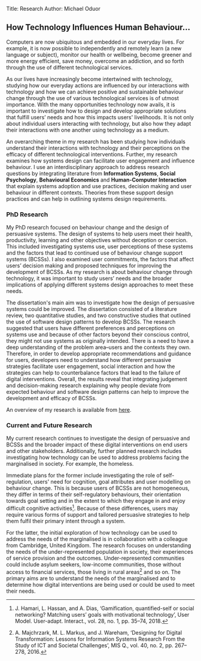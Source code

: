 Title: Research
Author: Michael Oduor

## How Technology Influences Human Behaviour...
Computers are now ubiquitous and embedded in our everyday lives. For example, it is now possible to independently and remotely learn (a new language or subject), monitor our health or wellbeing, become greener and more energy efficient, save money, overcome an addiction, and so forth through the use of different technological services. 
 
As our lives have increasingly become intertwined with technology, studying how our everyday actions are influenced by our interactions with technology and how we can achieve positive and sustainable behaviour change through the use of various technological services is of utmost importance. With the many opportunities technology now avails, it is important to investigate how to design and develop appropriate solutions that fulfill users’ needs and how this impacts users' livelihoods. It is not only about individual users interacting with technology, but also how they adapt their interactions with one another using technology as a medium.

An overarching theme in my research has been studying how individuals understand their interactions with technology and their perceptions on the efficacy of different technological interventions. Further, my research examines how systems design can facilitate user engagement and influence behaviour. I use an interdisciplinary approach to address research questions by integrating literature from **Information Systems**, **Social Psychology**, **Behavioural Economics** and **Human-Computer Interaction** that explain systems adoption and use practices, decision making and user behaviour in different contexts. Theories from these support design practices and can help in outlining systems design requirements. 

### PhD Research
My PhD research focused on behaviour change and the design of persuasive systems. The design of systems to help users meet their health, productivity, learning and other objectives without deception or coercion. This included investigating systems use, user perceptions of these systems and the factors that lead to continued use of behaviour change support systems (BCSSs). I also examined user commitments, the factors that affect users’ decision making and proposed techniques for improving the development of BCSSs. As my research is about behaviour change through technology, it was important to study users’ needs and the broader implications of applying different systems design approaches to meet these needs. 

The dissertation's main aim was to investigate how the design of persuasive systems could be improved.  The dissertation consisted of a literature review, two quantitative studies, and two constructive studies that outlined the use of software design patterns to develop BCSSs.
The research suggested that users have different preferences and perceptions on systems use and because of other factors beyond their conscious control, they might not use systems as originally intended. There is a need to have a deep understanding of the problem area–users and the contexts they own. Therefore, in order to develop appropriate recommendations and guidance for users, developers need to understand how different persuasive strategies facilitate user engagement, social interaction and how the strategies can help to counterbalance factors that lead to the failure of digital interventions. Overall, the results reveal that integrating judgement and decision-making research explaining why people deviate from expected behaviour and software design patterns can help to improve the development and efficacy of BCSSs.  

An overview of my research is available from [here](https://www.oulu.fi/blogs/science-with-arctic-attitude/persuasive-systems).

### Current and Future Research

My current research continues to investigate the design of persuasive and BCSSs and the broader impact of these digital interventions on end users and other stakeholders. Additionally, further planned research  includes investigating how technology can be used to address problems facing the marginalised in society. For example, the homeless.

Immediate plans for the former include investigating the role of self-regulation, users' need for cognition, goal attributes and user modelling  on behaviour change. This is because users of BCSSs are not homogeneous, they differ in terms of their self-regulatory behaviours, their orientation towards goal setting and in the extent to which they engage in and enjoy difficult cognitive activities[^1]. Because of these differences, users may require various forms of support and tailored persuasive strategies to help them fulfil their primary intent through a system.

For the latter, the initial exploration of how technology can be used to address the needs of the marginalised is in collaboration with a colleague from Cambridge, United Kingdom. The research focuses on understanding the needs of the under-represented population in society, their experiences of service provision and the outcomes. Under-represented communities could include asylum seekers, low-income communities, those without access to financial services, those living in rural areas[^2] and so on. The primary aims are to understand the needs of the marginalised and to determine how  digital interventions are being used or could be used to meet their needs. 

[^1]: J. Hamari, L. Hassan, and A. Dias, ‘Gamification, quantified-self or social networking? Matching users’ goals with motivational technology’, User Model. User-adapt. Interact., vol. 28, no. 1, pp. 35–74, 2018.

[^2]: A. Majchrzark, M. L. Markus, and J. Wareham, ‘Designing for Digital Transformation: Lessons for Information Systems Research From the Study of ICT and Societal Challenges’, MIS Q., vol. 40, no. 2, pp. 267–278, 2016.





